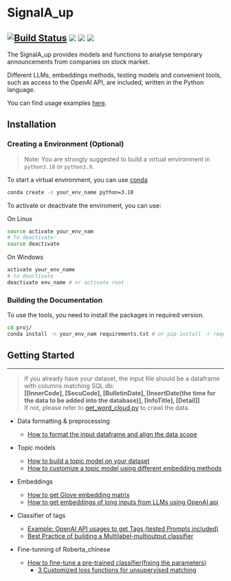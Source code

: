 # SignalA_up

[![Build Status](https://app.travis-ci.com/Anotherlynn/Lynns-work-file-.svg?branch=main)]()
![](https://img.shields.io/badge/powered%20by-@XinyiLi-green.svg)
![](https://img.shields.io/badge/language-Python-green.svg)
![](https://img.shields.io/badge/version-Python3.10-green.svg)
--------------------------------------------------------------------------------

The SignalA_up provides models and functions to analyse temporary announcements from companies on stock market. 

Different LLMs, embeddings methods, testing models and convenient tools, such as access to the OpenAI API, are included, written in the Python language.

You can find usage examples [here](examples.py).

[//]: # (and  [OpenAI Cookbook]&#40;https://github.com/openai/openai-cookbook/&#41;.)

## Installation

[//]: # ()
[//]: # (You don't need this source code unless you want to modify the package. If you just)

[//]: # (want to use the package, just run:)

[//]: # ()
[//]: # (```sh)

[//]: # (pip install --upgrade openai)

[//]: # (```)
 
[//]: # ()
[//]: # (Install from source with:)

[//]: # ()
[//]: # (```sh)

[//]: # (python setup.py install)

[//]: # (```)

### Creating a Environment (Optional)
> Note: You are strongly suggested to build a virtual environment in `python3.10` or `python3.9`.

To start a virtual environment, you can use [conda](https://github.com/conda/conda)
```bash
conda create -n your_env_name python=3.10
```
To activate or deactivate the enviroment, you can use:

On Linux
```bash
source activate your_env_nam
# To deactivate:
source deactivate
```
On Windows
```bash
activate your_env_name
# to deactivate
deactivate env_name # or activate root
```

### Building the Documentation
To use the tools, you need to install the packages in required version.
```bash
cd proj/
conda install -n your_env_nam requirements.txt # or pip install -r requirements.txt
```

## Getting Started

--------------------------------------------------------------------------------
> If you already have your dataset, the input file should be a dataframe with columns matching SQL db: 
<br />**[[InnerCode], [SecuCode], [BulletinDate], [InsertDate(the time for the data to be added into the database)], [InfoTitle], [Detail]]**
 <br />If not, please refer to [get_word_cloud.py](get_word_cloud.py) to crawl the data.

- Data formatting & preprocessing
  - [How to format the input dataframe and align the data scope](./proj/mergedata.py)
- Topic models
  - [How to  build a topic model on your dataset](./proj/main.py)
  - [How to customize a topic model using different embedding methods](./proj/Clustering.py)
- Embeddings
  - [How to get Glove embedding matrix](./GloVe-master)
  - [How to get embeddings of long inputs from LLMs using OpenAI api](./embedding_long_inputs.py)
- Classifier of tags
  - [Example: OpenAI API usages to get Tags (tested Prompts included)](./proj/getTAG.py)
  - [Best Practice of building a Multilabel-multioutput classifier](./proj/build_model.py)
  
- Fine-tunning of Roberta_chinese
  - [How to fine-tune a pre-trained classifier(fixing the parameters)](./proj/Transformer.py)
    - [3 Customized loss functions for unsupervised matching](./proj/UnsupervisedLoss.py)























